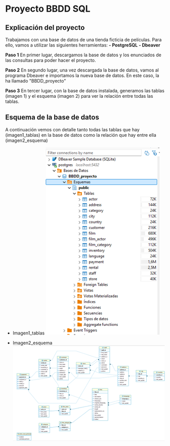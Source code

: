 # Proyecto BBDD SQL

## **Explicación del proyecto** ##

Trabajamos con una base de datos de una tienda ficticia de películas. Para ello, vamos a utilizar las siguientes herramientas:
**- PostgreSQL**
**- Dbeaver**


**Paso 1**
En primer lugar, descargamos la base de datos y los enunciados de las consultas para poder hacer el proyecto.

**Paso 2**
En segundo lugar, una vez descargada la base de datos, vamos al programa Dbeaver e importamos la nueva base de datos. En este caso, la ha llamado "BBDD_proyecto"

**Paso 3**
En tercer lugar, con la base de datos instalada, generamos las tablas (imagen 1) y el esquema (imagen 2) para ver la relación entre todas las tablas.


## **Esquema de la base de datos** ##
A continuación vemos con detalle tanto todas las tablas que hay (imagen1_tablas) en la base de datos como la relación que hay entre ella (imagen2_esquema)

- Imagen1_tablas
![Imagen tablas](./Imagen/Imagen1_tablas.png)

- Imagen2_esquema
![Imagen esquema](./Imagen/Imagen2_esquema.png)